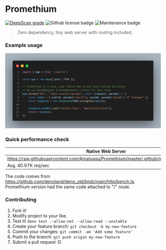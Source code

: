 # Promethium

<a href="https://deepscan.io/dashboard#view=project&tid=15317&pid=19858&bid=521822"><img src="https://deepscan.io/api/teams/15317/projects/19858/branches/521822/badge/grade.svg" alt="DeepScan grade"></a>
<img alt="Github license badge" src="https://img.shields.io/github/license/Amatsagu/Promethium" />
<img alt="Maintenance badge" src="https://img.shields.io/maintenance/yes/2022" />

> Zero dependency, tiny web server with routing included.

### Example usage
<img alt="Example app usage" src="https://raw.githubusercontent.com/Amatsagu/Promethium/master/.github/example.png" />

### Quick performance check
| Native Web Server                                                                       | Promethium Web Server                                                                       |
|-----------------------------------------------------------------------------------------|-------------------------------------------------------------------------------------------|
| https://raw.githubusercontent.com/Amatsagu/Promethium/master/.github/native_benchmark.png | https://raw.githubusercontent.com/Amatsagu/Promethium/master/.github/Promethium_benchmark.png |
| Avg. 40.97K req/sec                                                                     | Avg. 40.56K req/sec                                                                       |

The code comes from https://github.com/denoland/deno_std/blob/main/http/bench.ts. Promethium version had the same code attached to "/" route.

### Contributing
1. Fork it!
2. Modify project to your like.
3. Test it! `deno test --allow-net --allow-read --unstable`
4. Create your feature branch: `git checkout -b my-new-feature`
5. Commit your changes: `git commit -am 'Add some feature'`
6. Push to the branch: `git push origin my-new-feature`
7. Submit a pull request :D